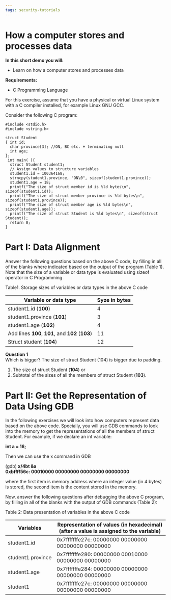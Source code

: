 ```yaml
---
tags: security-tutorials
---
```


# How a computer stores and processes data

**In this short demo you will:** 
- Learn on how a computer stores and processes data


**Requirements:** 
- C Programming Language


For this exercise, assume that you have a physical or virtual Linux system with a C compiler installed, for example Linux GNU GCC.


Consider the following C program:

```C=
#include <stdio.h>
#include <string.h>

struct Student
{ int id;
  char province[3]; //ON, BC etc. + terminating null
  int age;
};
 int main( ){
  struct Student student1;
  // Assign values to structure variables
  student1.id = 100364168;
  strncpy(student1.province, "ON\0", sizeof(student1.province));
  student1.age = 18;
  printf("The size of struct member id is %ld bytes\n", sizeof(student1.id));
  printf("The size of struct member province is %ld bytes\n", sizeof(student1.province));
  printf("The size of struct member age is %ld bytes\n", sizeof(student1.age));
  printf("The size of struct Student is %ld bytes\n", sizeof(struct Student));
  return 0;
}
```

# Part I: Data Alignment

Answer the following questions based on the above C code, by filling in all of the blanks where indicated based on the output of the program (Table 1). Note that the size of a variable or data type is evaluated using sizeof operator in C Programming.

Table1. Storage sizes of variables or data types in the above C code

| Variable or data type              | Syze in bytes | 
|------------------------------------|---------------|
| student1.id (**100**)              |       4        |
| student1.province (**101**)            |       3        |
| student1.age (**102**)                 |      4         |
| Add lines **100**, **101**, and **102** (**103**)	 |        11       |
| Struct student (**104**)               |       12        |


**Question 1**  
Which is bigger? The size of struct Student (104) is bigger due to padding.

1. The size of struct Student (**104**) or
2. Subtotal of the sizes of all the members of struct Student (**103**).


# Part II: Get the Representation of Data Using GDB
In the following exercises we will look into how computers represent data based on the above code. Specially, you will use GDB commands to look into the memory to get the representations of all the members of struct Student. For example, if we declare an int variable:

**int a = 16;**

Then we can use the x command in GDB

(gdb) **x/4bt &a**  
**0xbffff56c: 00010000 00000000 00000000 00000000**

where the first item is memory address where an integer value (in 4 bytes) is stored, the second item is the content stored in the memory.

Now, answer the following questions after debugging the above C program, by filling in all of the blanks with the output of GDB commands (Table 2):

Table 2: Data presentation of variables in the above C code


| Variables         | Representation of values (in hexadecimal) (after a value is assigned to the variable) | 
|-------------------|---------------|
| student1.id       | 0x7fffffffe27c: 00000000        00000000        00000000        00000000  |
| student1.province | 0x7fffffffe280: 00000000        00010000        00000000        00000000  |
| student1.age      | 0x7fffffffe284: 00000000        00000000        00000000        00000000  |
| student1          | 0x7fffffffe27c: 00000000        00000000        00000000        00000000  |
